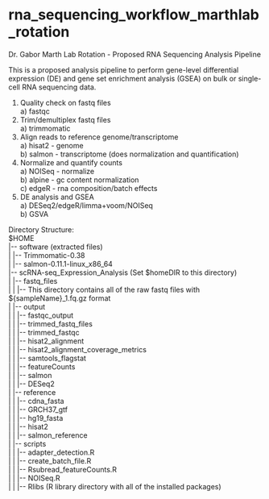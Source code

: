 # rna_sequencing_workflow_marthlab_rotation
Dr. Gabor Marth Lab Rotation - Proposed RNA Sequencing Analysis Pipeline

This is a proposed analysis pipeline to perform gene-level differential expression (DE) and gene set enrichment analysis (GSEA) on bulk or single-cell RNA sequencing data. 

1) Quality check on fastq files <br />
	a) fastqc <br />
2) Trim/demultiplex fastq files <br />
	a) trimmomatic <br />
3) Align reads to reference genome/transcriptome <br />
	a) hisat2 - genome <br />
	b) salmon - transcriptome (does normalization and quantification) <br />
4) Normalize and quantify counts <br />
	a) NOISeq - normalize <br />
	b) alpine - gc content normalization <br />
	c) edgeR - rna composition/batch effects <br />
5) DE analysis and GSEA <br />
	a) DESeq2/edgeR/limma+voom/NOISeq <br />
	b) GSVA <br />

Directory Structure: <br />
$HOME <br />
|-- software (extracted files) <br />
|       |-- Trimmomatic-0.38 <br />
|       |-- salmon-0.11.1-linux_x86_64 <br />
|-- scRNA-seq_Expression_Analysis (Set $homeDIR to this directory) <br />
|       |-- fastq_files <br />
|       |       |-- This directory contains all of the raw fastq files with ${sampleName}_1.fq.gz format <br />
|       |-- output <br />
|       |       |-- fastqc_output <br />
|       |       |-- trimmed_fastq_files <br />
|       |       |-- trimmed_fastqc <br />
|       |       |-- hisat2_alignment <br />
|       |       |-- hisat2_alignment_coverage_metrics <br />
|       |       |-- samtools_flagstat <br />
|       |       |-- featureCounts <br />
|       |       |-- salmon <br />
|       |       |-- DESeq2 <br />
|       |-- reference <br />
|       |       |-- cdna_fasta <br />
|       |       |-- GRCH37_gtf <br />
|       |       |-- hg19_fasta <br />
|       |       |-- hisat2 <br />
|       |       |-- salmon_reference <br />
|       |-- scripts <br />
|       |       |-- adapter_detection.R <br />
|       |       |-- create_batch_file.R <br />
|       |       |-- Rsubread_featureCounts.R <br />
|       |       |-- NOISeq.R <br />
|       |       |-- Rlibs (R library directory with all of the installed packages) <br />








